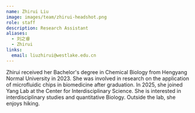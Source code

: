 ```yaml
---
name: Zhirui Liu
image: images/team/zhirui-headshot.png
role: staff
description: Research Assistant
aliases:
  - 刘之睿
  - Zhirui
links:
  email: liuzhirui@westlake.edu.cn
---
```


Zhirui received her Bachelor's degree in Chemical Biology from Hengyang Normal University in 2023. She was involved in research on the application of microfluidic chips in biomedicine after graduation. In 2025, she joined Yang Lab at the Center for Interdisciplinary Science. She is interested in interdisciplinary studies and quantitative Biology. Outside the lab, she enjoys hiking.